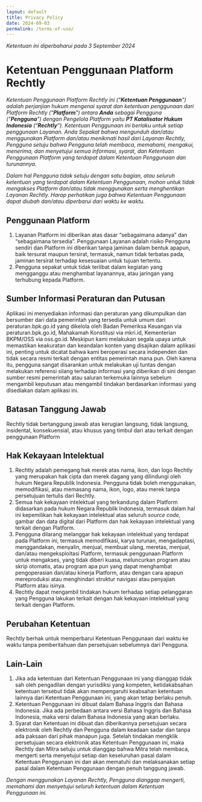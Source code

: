 ```yaml
---
layout: default
title: Privacy Policy
date: 2024-09-03
permalink: /terms-of-use/
---
```


*Ketentuan ini diperbaharui pada 3 September 2024*

# **Ketentuan Penggunaan Platform Rechtly**

*Ketentuan Penggunaan Platform Rechtly ini ("**Ketentuan Penggunaan**") adalah perjanjian hukum mengenai syarat dan ketentuan penggunaan dari Platform Rechtly ("**Platform**") antara **Anda** sebagai Pengguna ("**Pengguna**") dengan Pengelola Platform yaitu **PT Katalisator Hukum Indonesia** (“**Rechtly**”). Ketentuan Penggunaan ini berlaku untuk setiap penggunaan Layanan. Anda Sepakat bahwa mengunduh dan/atau menggunakan Platform dan/atau menikmati hasil dari Layanan Rechtly, Pengguna setuju bahwa Pengguna telah membaca, memahami, mengakui, menerima, dan menyetujui semua informasi, syarat, dan Ketentuan Penggunaan Platform yang terdapat dalam Ketentuan Penggunaan dan turunannya.*

*Dalam hal Pengguna tidak setuju dengan satu bagian, atau seluruh ketentuan yang terdapat dalam Ketentuan Penggunaan, mohon untuk tidak mengakses Platform dan/atau tidak menggunakan serta menghentikan Layanan Rechtly. Harap perhatikan juga bahwa Ketentuan Penggunaan dapat diubah dan/atau diperbarui dari waktu ke waktu.*


## **Penggunaan Platform**

   1) Layanan Platform ini diberikan atas dasar “sebagaimana adanya” dan “sebagaimana tersedia”. Penggunaan Layanan adalah risiko Pengguna sendiri dan Platform ini diberikan tanpa jaminan dalam bentuk apapun, baik tersurat maupun tersirat, termasuk, namun tidak terbatas pada, jaminan tersirat terhadap kesesuaian untuk tujuan tertentu.  
   2) Pengguna sepakat untuk tidak terlibat dalam kegiatan yang mengganggu atau menghambat layanannya, atau jaringan yang terhubung kepada Platform.


## **Sumber Informasi Peraturan dan Putusan**

Aplikasi ini menyediakan informasi dan peraturan yang dikumpulkan dan bersumber dari data pemerintah yang tersedia untuk umum dari peraturan.bpk.go.id yang dikelola oleh Badan Pemeriksa Keuangan via peraturan.bpk.go.id, Mahakamah Konstitusi via mkri.id, Kementerian BKPM/OSS via oss.go.id. Meskipun kami melakukan segala upaya untuk memastikan keakuratan dan keandalan konten yang disajikan dalam aplikasi ini, penting untuk dicatat bahwa kami beroperasi secara independen dan tidak secara resmi terkait dengan entitas pemerintah mana pun. Oleh karena itu, pengguna sangat disarankan untuk melakukan uji tuntas dengan melakukan referensi silang terhadap informasi yang diberikan di sini dengan sumber resmi pemerintah atau saluran terkemuka lainnya sebelum mengambil keputusan atau mengambil tindakan berdasarkan informasi yang disediakan dalam aplikasi ini.


## **Batasan Tanggung Jawab**

Rechtly tidak bertanggung jawab atas kerugian langsung, tidak langsung, insidental, konsekuensial, atau khusus yang timbul dari atau terkait dengan penggunaan Platform

## **Hak Kekayaan Intelektual**

   1) Rechtly adalah pemegang hak merek atas nama, ikon, dan logo Rechtly yang merupakan hak cipta dan merek dagang yang dilindungi oleh hukum Negara Republik Indonesia. Pengguna tidak boleh menggunakan, memodifikasi, atau memasang nama, ikon, logo, atau merek tanpa persetujuan tertulis dari Rechtly.  
   2) Semua hak kekayaan intelektual yang terkandung dalam Platform didasarkan pada hukum Negara Republik Indonesia, termasuk dalam hal ini kepemilikan hak kekayaan intelektual atas seluruh *source code,* gambar dan data digital dari Platform dan hak kekayaan intelektual yang terkait dengan Platform.   
   3) Pengguna dilarang melanggar hak kekayaan intelektual yang terdapat pada Platform ini, termasuk memodifikasi, karya turunan, mengadaptasi, menggandakan, menyalin, menjual, membuat ulang, meretas, menjual, dan/atau mengeksploitasi Platform, termasuk penggunaan Platform untuk mengakses, yang tidak diberi kuasa, meluncurkan program atau skrip otomatis, atau program apa pun yang dapat menghambat pengoperasian dan/atau kinerja Platform, atau dengan cara apapun mereproduksi atau menghindari struktur navigasi atau penyajian Platform atau isinya.  
   4) Rechtly dapat mengambil tindakan hukum terhadap setiap pelanggaran yang Pengguna lakukan terkait dengan hak kekayaan intelektual yang terkait dengan Platform.


## **Perubahan Ketentuan**

Rechtly berhak untuk memperbarui Ketentuan Penggunaan dari waktu ke waktu tanpa pemberitahuan dan persetujuan sebelumnya dari Pengguna. 


## **Lain-Lain**

   1) Jika ada ketentuan dari Ketentuan Penggunaan ini yang dianggap tidak sah oleh pengadilan dengan yurisdiksi yang kompeten, ketidakabsahan ketentuan tersebut tidak akan mempengaruhi keabsahan ketentuan lainnya dari Ketentuan Penggunaan ini, yang akan tetap berlaku penuh.  
   2) Ketentuan Penggunaan ini dibuat dalam Bahasa Inggris dan Bahasa Indonesia. Jika ada perbedaan antara versi Bahasa Inggris dan Bahasa Indonesia, maka versi dalam Bahasa Indonesia yang akan berlaku.  
   3) Syarat dan Ketentuan ini dibuat dan diberikannya persetujuan secara elektronik oleh Rechtly dan Pengguna dalam keadaan sadar dan tanpa ada paksaan dari pihak manapun juga. Setelah tindakan mengklik persetujuan secara elektronik atas Ketentuan Penggunaan ini, maka Rechtly dan Mitra setuju untuk dianggap bahwa Mitra telah membaca, mengerti serta menyetujui setiap dan keseluruhan pasal dalam Ketentuan Penggunaan ini dan akan mematuhi dan melaksanakan setiap pasal dalam Ketentuan Penggunaan dengan penuh tanggung jawab.

*Dengan menggunakan Layanan Rechtly, Pengguna dianggap mengerti, memahami dan menyetujui seluruh ketentuan dalam Ketentuan Penggunaan ini.*   
